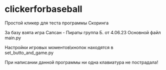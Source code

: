 # clickerforbaseball
Простой кликер для теста программы Скоринга

За базу взята игра Сапсан - Пираты  группа Б. от 4.06.23
Основной файл main.py

Настройки игровых моментов\кнопок находятся в set_butto_and_game.py

При написании данной программы ни одна клавиатура не пострадала!